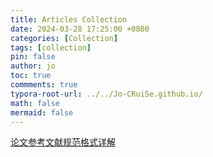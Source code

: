 ```yaml
---
title: Articles Collection
date: 2024-03-28 17:25:00 +0800
categories: [Collection]
tags: [collection]
pin: false
author: jo
toc: true
commments: true
typora-root-url: ../../Jo-CRuiSe.github.io/
math: false
mermaid: false
---
```


[论文参考文献规范格式详解](https://zhuanlan.zhihu.com/p/29513792)